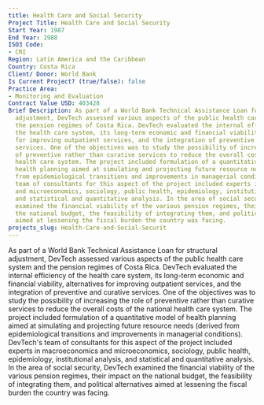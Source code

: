 ```yaml
---
title: Health Care and Social Security
Project Title: Health Care and Social Security
Start Year: 1987
End Year: 1988
ISO3 Code:
- CRI
Region: Latin America and the Caribbean
Country: Costa Rica
Client/ Donor: World Bank
Is Current Project? (true/false): false
Practice Area:
- Monitoring and Evaluation
Contract Value USD: 403428
Brief Description: As part of a World Bank Technical Assistance Loan for structural
  adjustment, DevTech assessed various aspects of the public health care system and
  the pension regimes of Costa Rica. DevTech evaluated the internal efficiency of
  the health care system, its long-term economic and financial viability, alternatives
  for improving outpatient services, and the integration of preventive and curative
  services. One of the objectives was to study the possibility of increasing the role
  of preventive rather than curative services to reduce the overall costs of the national
  health care system. The project included formulation of a quantitative model of
  health planning aimed at simulating and projecting future resource needs (derived
  from epidemiological transitions and improvements in managerial conditions). DevTech's
  team of consultants for this aspect of the project included experts in macroeconomics
  and microeconomics, sociology, public health, epidemiology, institutional analysis,
  and statistical and quantitative analysis. In the area of social security, DevTech
  examined the financial viability of the various pension regimes, their impact on
  the national budget, the feasibility of integrating them, and political alternatives
  aimed at lessening the fiscal burden the country was facing.
projects_slug: Health-Care-and-Social-Securit
---
```


As part of a World Bank Technical Assistance Loan for structural adjustment, DevTech assessed various aspects of the public health care system and the pension regimes of Costa Rica. DevTech evaluated the internal efficiency of the health care system, its long-term economic and financial viability, alternatives for improving outpatient services, and the integration of preventive and curative services. One of the objectives was to study the possibility of increasing the role of preventive rather than curative services to reduce the overall costs of the national health care system. The project included formulation of a quantitative model of health planning aimed at simulating and projecting future resource needs (derived from epidemiological transitions and improvements in managerial conditions). DevTech's team of consultants for this aspect of the project included experts in macroeconomics and microeconomics, sociology, public health, epidemiology, institutional analysis, and statistical and quantitative analysis. In the area of social security, DevTech examined the financial viability of the various pension regimes, their impact on the national budget, the feasibility of integrating them, and political alternatives aimed at lessening the fiscal burden the country was facing.